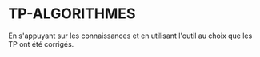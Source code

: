 # TP-ALGORITHMES
En s'appuyant sur les connaissances et en utilisant l'outil au choix que les TP ont été corrigés.
